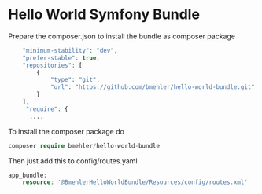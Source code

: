 # Hello World Symfony Bundle

Prepare the composer.json to install the bundle as composer package
```php
    "minimum-stability": "dev",
    "prefer-stable": true,
    "repositories": [
        {
            "type": "git",
            "url": "https://github.com/bmehler/hello-world-bundle.git"
        }
    ],
     "require": {
      ....  
```
To install the composer package do
```php
composer require bmehler/hello-world-bundle
```

Then just add this to config/routes.yaml

```php
app_bundle:
    resource: '@BmehlerHelloWorldBundle/Resources/config/routes.xml'
```